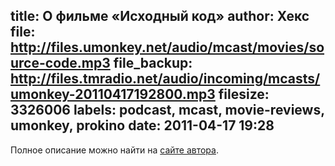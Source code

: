 title: О фильме «Исходный код»
author: Хекс
file: http://files.umonkey.net/audio/mcast/movies/source-code.mp3
file_backup: http://files.tmradio.net/audio/incoming/mcasts/umonkey-20110417192800.mp3
filesize: 3326006
labels: podcast, mcast, movie-reviews, umonkey, prokino
date: 2011-04-17 19:28
---
<p>Полное описание можно найти на <a href="http://umonkey.net/movies/source-code/">сайте автора</a>.</p>
